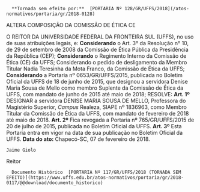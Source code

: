       **Tornada sem efeito por:**  [PORTARIA Nº 128/GR/UFFS/2018](/atos-normativos/portaria/gr/2018-0128) 

   ALTERA COMPOSIÇÃO DA COMISSÃO DE ÉTICA CE  

 O REITOR DA UNIVERSIDADE FEDERAL DA FRONTEIRA SUL (UFFS), no uso de suas atribuições legais, e:    **Considerando** o Art. 3º da Resolução nº 10, de 29 de setembro de 2008 da Comissão de Ética Pública da Presidência da República (CEP);   **Considerando** o Regimento Interno da Comissão de Ética (CE) da UFFS; Considerando o pedido de desligamento da Membro Titular Nadia Teresinha da Mota Franco, da Comissão de Ética da UFFS;   **Considerando** a Portaria nº 0653/GR/UFFS/2015, publicada no Boletim Oficial da UFFS de 18 de junho de 2015, que designou a servidora Denise Maria Sousa de Mello como membro Suplente da Comissão de Ética da UFFS, com mandato de junho de 2015 até maio de 2018;    RESOLVE:  **Art. 1º** DESIGNAR a servidora DENISE MARIA SOUSA DE MELLO, Professora do Magistério Superior, *Campus* Realeza, SIAPE nº 1836963, como Membro Titular da Comissão de Ética da UFFS, com mandato de fevereiro de 2018 até maio de 2018.  **Art. 2º** Fica revogada a Portaria nº 765/GR/UFFS/2015 de 20 de julho de 2015, publicada no Boletim Oficial da UFFS.  **Art. 3º** Esta Portaria entra em vigor na data de sua publicação no Boletim Oficial da UFFS.                  **Data do ato:** Chapecó-SC, 07 de fevereiro de 2018.   
 

    Jaime Giolo   
 Reitor 

      Documento Histórico  [PORTARIA Nº 117/GR/UFFS/2018 (TORNADA SEM EFEITO)](https://www.uffs.edu.br/atos-normativos/portaria/gr/2018-0117/@@download/documento_historico)     
      